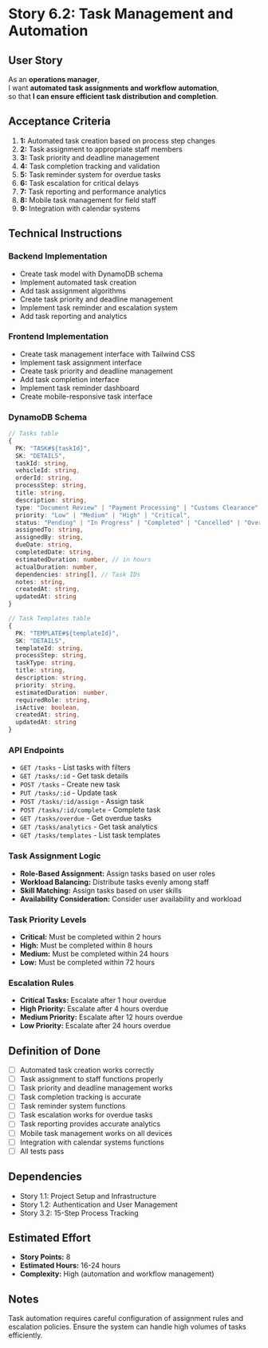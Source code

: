 # Story 6.2: Task Management and Automation

## User Story

As an **operations manager**,  
I want **automated task assignments and workflow automation**,  
so that **I can ensure efficient task distribution and completion**.

## Acceptance Criteria

1. **1:** Automated task creation based on process step changes
2. **2:** Task assignment to appropriate staff members
3. **3:** Task priority and deadline management
4. **4:** Task completion tracking and validation
5. **5:** Task reminder system for overdue tasks
6. **6:** Task escalation for critical delays
7. **7:** Task reporting and performance analytics
8. **8:** Mobile task management for field staff
9. **9:** Integration with calendar systems

## Technical Instructions

### Backend Implementation

- Create task model with DynamoDB schema
- Implement automated task creation
- Add task assignment algorithms
- Create task priority and deadline management
- Implement task reminder and escalation system
- Add task reporting and analytics

### Frontend Implementation

- Create task management interface with Tailwind CSS
- Implement task assignment interface
- Create task priority and deadline management
- Add task completion interface
- Implement task reminder dashboard
- Create mobile-responsive task interface

### DynamoDB Schema

```typescript
// Tasks table
{
  PK: "TASK#${taskId}",
  SK: "DETAILS",
  taskId: string,
  vehicleId: string,
  orderId: string,
  processStep: string,
  title: string,
  description: string,
  type: "Document Review" | "Payment Processing" | "Customs Clearance" | "Shipping Arrangement" | "Customer Communication",
  priority: "Low" | "Medium" | "High" | "Critical",
  status: "Pending" | "In Progress" | "Completed" | "Cancelled" | "Overdue",
  assignedTo: string,
  assignedBy: string,
  dueDate: string,
  completedDate: string,
  estimatedDuration: number, // in hours
  actualDuration: number,
  dependencies: string[], // Task IDs
  notes: string,
  createdAt: string,
  updatedAt: string
}

// Task Templates table
{
  PK: "TEMPLATE#${templateId}",
  SK: "DETAILS",
  templateId: string,
  processStep: string,
  taskType: string,
  title: string,
  description: string,
  priority: string,
  estimatedDuration: number,
  requiredRole: string,
  isActive: boolean,
  createdAt: string,
  updatedAt: string
}
```

### API Endpoints

- `GET /tasks` - List tasks with filters
- `GET /tasks/:id` - Get task details
- `POST /tasks` - Create new task
- `PUT /tasks/:id` - Update task
- `POST /tasks/:id/assign` - Assign task
- `POST /tasks/:id/complete` - Complete task
- `GET /tasks/overdue` - Get overdue tasks
- `GET /tasks/analytics` - Get task analytics
- `GET /tasks/templates` - List task templates

### Task Assignment Logic

- **Role-Based Assignment:** Assign tasks based on user roles
- **Workload Balancing:** Distribute tasks evenly among staff
- **Skill Matching:** Assign tasks based on user skills
- **Availability Consideration:** Consider user availability and workload

### Task Priority Levels

- **Critical:** Must be completed within 2 hours
- **High:** Must be completed within 8 hours
- **Medium:** Must be completed within 24 hours
- **Low:** Must be completed within 72 hours

### Escalation Rules

- **Critical Tasks:** Escalate after 1 hour overdue
- **High Priority:** Escalate after 4 hours overdue
- **Medium Priority:** Escalate after 12 hours overdue
- **Low Priority:** Escalate after 24 hours overdue

## Definition of Done

- [ ] Automated task creation works correctly
- [ ] Task assignment to staff functions properly
- [ ] Task priority and deadline management works
- [ ] Task completion tracking is accurate
- [ ] Task reminder system functions
- [ ] Task escalation works for overdue tasks
- [ ] Task reporting provides accurate analytics
- [ ] Mobile task management works on all devices
- [ ] Integration with calendar systems functions
- [ ] All tests pass

## Dependencies

- Story 1.1: Project Setup and Infrastructure
- Story 1.2: Authentication and User Management
- Story 3.2: 15-Step Process Tracking

## Estimated Effort

- **Story Points:** 8
- **Estimated Hours:** 16-24 hours
- **Complexity:** High (automation and workflow management)

## Notes

Task automation requires careful configuration of assignment rules and escalation policies. Ensure the system can handle high volumes of tasks efficiently.
